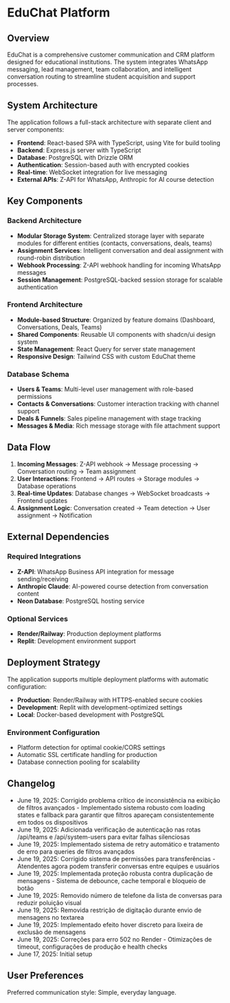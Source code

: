# EduChat Platform

## Overview

EduChat is a comprehensive customer communication and CRM platform designed for educational institutions. The system integrates WhatsApp messaging, lead management, team collaboration, and intelligent conversation routing to streamline student acquisition and support processes.

## System Architecture

The application follows a full-stack architecture with separate client and server components:

- **Frontend**: React-based SPA with TypeScript, using Vite for build tooling
- **Backend**: Express.js server with TypeScript
- **Database**: PostgreSQL with Drizzle ORM
- **Authentication**: Session-based auth with encrypted cookies
- **Real-time**: WebSocket integration for live messaging
- **External APIs**: Z-API for WhatsApp, Anthropic for AI course detection

## Key Components

### Backend Architecture
- **Modular Storage System**: Centralized storage layer with separate modules for different entities (contacts, conversations, deals, teams)
- **Assignment Services**: Intelligent conversation and deal assignment with round-robin distribution
- **Webhook Processing**: Z-API webhook handling for incoming WhatsApp messages
- **Session Management**: PostgreSQL-backed session storage for scalable authentication

### Frontend Architecture
- **Module-based Structure**: Organized by feature domains (Dashboard, Conversations, Deals, Teams)
- **Shared Components**: Reusable UI components with shadcn/ui design system
- **State Management**: React Query for server state management
- **Responsive Design**: Tailwind CSS with custom EduChat theme

### Database Schema
- **Users & Teams**: Multi-level user management with role-based permissions
- **Contacts & Conversations**: Customer interaction tracking with channel support
- **Deals & Funnels**: Sales pipeline management with stage tracking
- **Messages & Media**: Rich message storage with file attachment support

## Data Flow

1. **Incoming Messages**: Z-API webhook → Message processing → Conversation routing → Team assignment
2. **User Interactions**: Frontend → API routes → Storage modules → Database operations
3. **Real-time Updates**: Database changes → WebSocket broadcasts → Frontend updates
4. **Assignment Logic**: Conversation created → Team detection → User assignment → Notification

## External Dependencies

### Required Integrations
- **Z-API**: WhatsApp Business API integration for message sending/receiving
- **Anthropic Claude**: AI-powered course detection from conversation content
- **Neon Database**: PostgreSQL hosting service

### Optional Services
- **Render/Railway**: Production deployment platforms
- **Replit**: Development environment support

## Deployment Strategy

The application supports multiple deployment platforms with automatic configuration:

- **Production**: Render/Railway with HTTPS-enabled secure cookies
- **Development**: Replit with development-optimized settings
- **Local**: Docker-based development with PostgreSQL

### Environment Configuration
- Platform detection for optimal cookie/CORS settings
- Automatic SSL certificate handling for production
- Database connection pooling for scalability

## Changelog
- June 19, 2025: Corrigido problema crítico de inconsistência na exibição de filtros avançados - Implementado sistema robusto com loading states e fallback para garantir que filtros apareçam consistentemente em todos os dispositivos
- June 19, 2025: Adicionada verificação de autenticação nas rotas /api/teams e /api/system-users para evitar falhas silenciosas
- June 19, 2025: Implementado sistema de retry automático e tratamento de erro para queries de filtros avançados
- June 19, 2025: Corrigido sistema de permissões para transferências - Atendentes agora podem transferir conversas entre equipes e usuários
- June 19, 2025: Implementada proteção robusta contra duplicação de mensagens - Sistema de debounce, cache temporal e bloqueio de botão
- June 19, 2025: Removido número de telefone da lista de conversas para reduzir poluição visual
- June 19, 2025: Removida restrição de digitação durante envio de mensagens no textarea
- June 19, 2025: Implementado efeito hover discreto para lixeira de exclusão de mensagens
- June 19, 2025: Correções para erro 502 no Render - Otimizações de timeout, configurações de produção e health checks
- June 17, 2025: Initial setup

## User Preferences

Preferred communication style: Simple, everyday language.